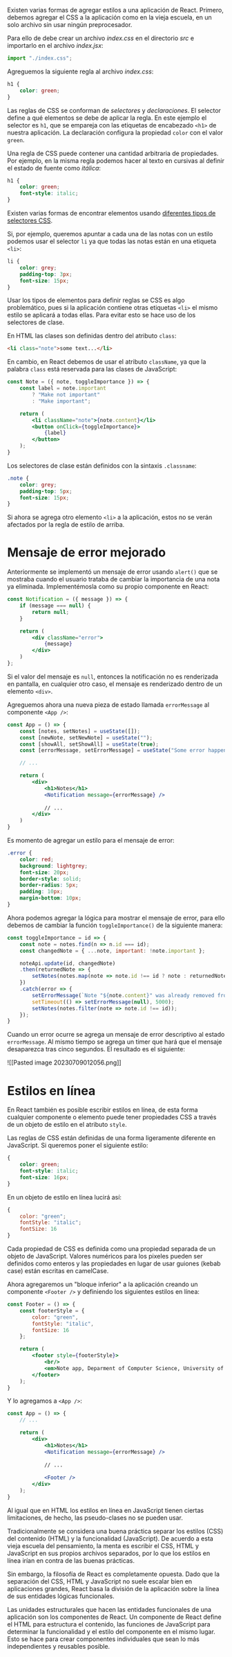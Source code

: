 
Existen varias formas de agregar estilos a una aplicación de React. Primero, debemos agregar el CSS a la aplicación como en la vieja escuela, en un solo archivo sin usar ningún preprocesador.

Para ello de debe crear un archivo *index.css* en el directorio *src* e importarlo en el archivo *index.jsx*:

```jsx
import "./index.css";
```

Agreguemos la siguiente regla al archivo *index.css*:

```css
h1 {
	color: green;
}
```

Las reglas de CSS se conforman de *selectores* y *declaraciones*. El selector define a qué elementos se debe de aplicar la regla. En este ejemplo el selector es `h1`, que se empareja con las etiquetas de encabezado `<h1>` de nuestra aplicación. La declaración configura la propiedad `color` con el valor `green`.

Una regla de CSS puede contener una cantidad arbitraria de propiedades. Por ejemplo, en la misma regla podemos hacer al texto en cursivas al definir el estado de fuente como *itálica*:

```css
h1 {
	color: green;
	font-style: italic;
}
```

Existen varias formas de encontrar elementos usando [diferentes tipos de selectores CSS](https://developer.mozilla.org/en-US/docs/Web/CSS/CSS_Selectors).

Si, por ejemplo, queremos apuntar a cada una de las notas con un estilo podemos usar el selector `li` ya que todas las notas están en una etiqueta `<li>`:

```css
li {
	color: grey;
	padding-top: 3px;
	font-size: 15px;
}
```

Usar los tipos de elementos para definir reglas se CSS es algo problemático, pues si la aplicación contiene otras etiquetas `<li>` el mismo estilo se aplicará a todas ellas. Para evitar esto se hace uso de los selectores de clase.

En HTML las clases son definidas dentro del atributo `class`:

```html
<li class="note">some text...</li>
```

En cambio, en React debemos de usar el atributo `className`, ya que la palabra `class` está reservada para las clases de JavaScript:

```jsx
const Note = ({ note, toggleImportance }) => {
	const label = note.important
		? "Make not important"
		: "Make important";

	return (
		<li className="note">{note.content}</li>
		<button onClick={toggleImportance}>
			{label}
		</button>
	);
}
```

Los selectores de clase están definidos con la sintaxis `.classname`:

```css
.note {
	color: grey;
	padding-top: 5px;
	font-size: 15px;
}
```

Si ahora se agrega otro elemento `<li>` a la aplicación, estos no se verán afectados por la regla de estilo de arriba.

# Mensaje de error mejorado

Anteriormente se implementó un mensaje de error usando `alert()` que se mostraba cuando el usuario trataba de cambiar la importancia de una nota ya eliminada. Implementémosla como su propio componente en React:

```jsx
const Notification = ({ message }) => {
	if (message === null) {
		return null;
	}

	return (
		<div className="error">
			{message}
		</div>
	)
};
```

Si el valor del mensaje es `null`, entonces la notificación no es renderizada en pantalla, en cualquier otro caso, el mensaje es renderizado dentro de un elemento `<div>`.

Agreguemos ahora una nueva pieza de estado llamada `errorMessage` al componente `<App />`:

```jsx
const App = () => {
	const [notes, setNotes] = useState([]);
	const [newNote, setNewNote] = useState("");
	const [showAll, setShowAll] = useState(true);
	const [errorMessage, setErrorMessage] = useState("Some error happened...");

	// ...

	return (
		<div>
			<h1>Notes</h1>
			<Notification message={errorMessage} />
			
			// ...
		</div>
	)
}
```

Es momento de agregar un estilo para el mensaje de error:

```css
.error {
	color: red;
	background: lightgrey;
	font-size: 20px;
	border-style: solid;
	border-radius: 5px;
	padding: 10px;
	margin-bottom: 10px;
}
```

Ahora podemos agregar la lógica para mostrar el mensaje de error, para ello debemos de cambiar la función `toggleImportance()` de la siguiente manera:

```jsx
const toggleImportance = id => {
	const note = notes.find(n => n.id === id);
	const changedNote = { ...note, important: !note.important };

	noteApi.update(id, changedNote)
	.then(returnedNote => {
		setNotes(notes.map(note => note.id !== id ? note : returnedNote));
	})
	.catch(error => {
		setErrorMessage(`Note "${note.content}" was already removed from server`);
		setTimeout(() => setErrorMessage(null), 5000);
		setNotes(notes.filter(note => note.id !== id));
	});
}
```

Cuando un error ocurre se agrega un mensaje de error descriptivo al estado `errorMessage`. Al mismo tiempo se agrega un timer que hará que el mensaje desaparezca tras cinco segundos. El resultado es el siguiente:

![[Pasted image 20230709012056.png]]

# Estilos en línea

En React también es posible escribir estilos en línea, de esta forma cualquier componente o elemento puede tener propiedades CSS a través de un objeto de estilo en el atributo `style`.

Las reglas de CSS están definidas de una forma ligeramente diferente en JavaScript. Si queremos poner el siguiente estilo:

```css
{
	color: green;
	font-style: italic;
	font-size: 16px;
}
```

En un objeto de estilo en línea lucirá así:

```jsx
{
	color: "green";
	fontStyle: "italic";
	fontSize: 16
}
```

Cada propiedad de CSS es definida como una propiedad separada de un objeto de JavaScript. Valores numéricos para los pixeles pueden ser definidos como enteros y las propiedades en lugar de usar guiones (kebab case) están escritas en camelCase.

Ahora agregaremos un "bloque inferior" a la aplicación creando un componente `<Footer />` y definiendo los siguientes estilos en línea:

```jsx
const Footer = () => {
	const footerStyle = {
		color: "green",
		fontStyle: "italic",
		fontSize: 16
	};

	return (
		<footer style={footerStyle}>
			<br/>
			<em>Note app, Deparment of Computer Science, University of Helsinki 2023</em>
		</footer>
	);
}
```

Y lo agregamos a `<App />`:

```jsx
const App = () => {
	// ...

	return (
		<div>
			<h1>Notes</h1>
			<Notification message={errorMessage} />
			
			// ...
			
			<Footer />
		</div>
	);
}
```

Al igual que en HTML los estilos en línea en JavaScript tienen ciertas limitaciones, de hecho, las pseudo-clases no se pueden usar.

Tradicionalmente se considera una buena práctica separar los estilos (CSS) del contenido (HTML) y la funcionalidad (JavaScript). De acuerdo a esta vieja escuela del pensamiento, la menta es escribir el CSS, HTML y JavaScript en sus propios archivos separados, por lo que los estilos en línea irían en contra de las buenas prácticas.

Sin embargo, la filosofía de React es completamente opuesta. Dado que la separación del CSS, HTML y JavaScript no suele escalar bien en aplicaciones grandes, React basa la división de la aplicación sobre la línea de sus entidades lógicas funcionales.

Las unidades estructurales que hacen las entidades funcionales de una aplicación son los componentes de React. Un componente de React define el HTML para estructura el contenido, las funciones de JavaScript para determinar la funcionalidad y el estilo del componente en el mismo lugar. Esto se hace para crear componentes individuales que sean lo más independientes y reusables posible.